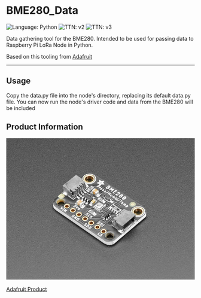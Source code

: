 # BME280_Data

![Language: Python](https://img.shields.io/badge/language-Python-blue)
![TTN: v2](https://img.shields.io/badge/TTN-v2-success)
![TTN: v3](https://img.shields.io/badge/TTN-v3-success)

Data gathering tool for the BME280. Intended to be used for passing data to Raspberry Pi LoRa Node in Python. 

Based on this tooling from [Adafruit](https://github.com/adafruit/Adafruit_CircuitPython_BME280)

---

## Usage
Copy the data.py file into the node's directory, replacing its default data.py file.
You can now run the node's driver code and data from the BME280 will be included

## Product Information
[bme]: bme.jpg "bme"

![alt text][bme]

[Adafruit Product](https://www.adafruit.com/product/2652?gclid=Cj0KCQiAkNiMBhCxARIsAIDDKNUnJx5VjXniA0pcZt2kUfCdjBVdymHlTbdGUx-AwCzPW5WAY1g5xMMaAjMEEALw_wcB)

